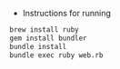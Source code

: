 

* Instructions for running
```bash
brew install ruby
gem install bundler
bundle install
bundle exec ruby web.rb
```
